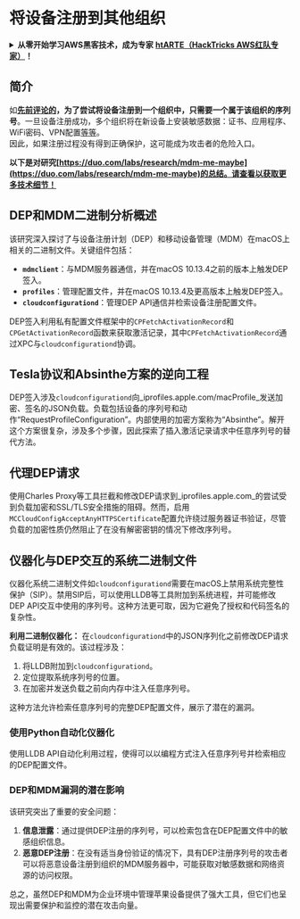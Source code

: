 # 将设备注册到其他组织

<details>

<summary><strong>从零开始学习AWS黑客技术，成为专家</strong> <a href="https://training.hacktricks.xyz/courses/arte"><strong>htARTE（HackTricks AWS红队专家）</strong></a><strong>！</strong></summary>

支持HackTricks的其他方式：

* 如果您想看到您的**公司在HackTricks中做广告**或**下载PDF格式的HackTricks**，请查看[**订阅计划**](https://github.com/sponsors/carlospolop)!
* 获取[**官方PEASS＆HackTricks周边产品**](https://peass.creator-spring.com)
* 探索[**PEASS家族**](https://opensea.io/collection/the-peass-family)，我们的独家[**NFTs**](https://opensea.io/collection/the-peass-family)收藏品
* **加入** 💬 [**Discord群组**](https://discord.gg/hRep4RUj7f) 或 [**电报群组**](https://t.me/peass) 或在**Twitter**上关注我们 🐦 [**@carlospolopm**](https://twitter.com/hacktricks_live)**。**
* 通过向[**HackTricks**](https://github.com/carlospolop/hacktricks)和[**HackTricks Cloud**](https://github.com/carlospolop/hacktricks-cloud) github仓库提交PR来分享您的黑客技巧。

</details>

## 简介

如[**先前评论的**](./#what-is-mdm-mobile-device-management)**，为了尝试将设备注册到一个组织中，只需要一个属于该组织的序列号**。一旦设备注册成功，多个组织将在新设备上安装敏感数据：证书、应用程序、WiFi密码、VPN配置[等等](https://developer.apple.com/enterprise/documentation/Configuration-Profile-Reference.pdf)。\
因此，如果注册过程没有得到正确保护，这可能成为攻击者的危险入口。

**以下是对研究[https://duo.com/labs/research/mdm-me-maybe](https://duo.com/labs/research/mdm-me-maybe)的总结。请查看以获取更多技术细节！**

## DEP和MDM二进制分析概述

该研究深入探讨了与设备注册计划（DEP）和移动设备管理（MDM）在macOS上相关的二进制文件。关键组件包括：

- **`mdmclient`**：与MDM服务器通信，并在macOS 10.13.4之前的版本上触发DEP签入。
- **`profiles`**：管理配置文件，并在macOS 10.13.4及更高版本上触发DEP签入。
- **`cloudconfigurationd`**：管理DEP API通信并检索设备注册配置文件。

DEP签入利用私有配置文件框架中的`CPFetchActivationRecord`和`CPGetActivationRecord`函数来获取激活记录，其中`CPFetchActivationRecord`通过XPC与`cloudconfigurationd`协调。

## Tesla协议和Absinthe方案的逆向工程

DEP签入涉及`cloudconfigurationd`向_iprofiles.apple.com/macProfile_发送加密、签名的JSON负载。负载包括设备的序列号和动作“RequestProfileConfiguration”。内部使用的加密方案称为“Absinthe”。解开这个方案很复杂，涉及多个步骤，因此探索了插入激活记录请求中任意序列号的替代方法。

## 代理DEP请求

使用Charles Proxy等工具拦截和修改DEP请求到_iprofiles.apple.com_的尝试受到负载加密和SSL/TLS安全措施的阻碍。然而，启用`MCCloudConfigAcceptAnyHTTPSCertificate`配置允许绕过服务器证书验证，尽管负载的加密性质仍然阻止了在没有解密密钥的情况下修改序列号。

## 仪器化与DEP交互的系统二进制文件

仪器化系统二进制文件如`cloudconfigurationd`需要在macOS上禁用系统完整性保护（SIP）。禁用SIP后，可以使用LLDB等工具附加到系统进程，并可能修改DEP API交互中使用的序列号。这种方法更可取，因为它避免了授权和代码签名的复杂性。

**利用二进制仪器化：**
在`cloudconfigurationd`中的JSON序列化之前修改DEP请求负载证明是有效的。该过程涉及：

1. 将LLDB附加到`cloudconfigurationd`。
2. 定位提取系统序列号的位置。
3. 在加密并发送负载之前向内存中注入任意序列号。

这种方法允许检索任意序列号的完整DEP配置文件，展示了潜在的漏洞。

### 使用Python自动化仪器化

使用LLDB API自动化利用过程，使得可以以编程方式注入任意序列号并检索相应的DEP配置文件。

### DEP和MDM漏洞的潜在影响

该研究突出了重要的安全问题：

1. **信息泄露**：通过提供DEP注册的序列号，可以检索包含在DEP配置文件中的敏感组织信息。
2. **恶意DEP注册**：在没有适当身份验证的情况下，具有DEP注册序列号的攻击者可以将恶意设备注册到组织的MDM服务器中，可能获取对敏感数据和网络资源的访问权限。

总之，虽然DEP和MDM为企业环境中管理苹果设备提供了强大工具，但它们也呈现出需要保护和监控的潜在攻击向量。
